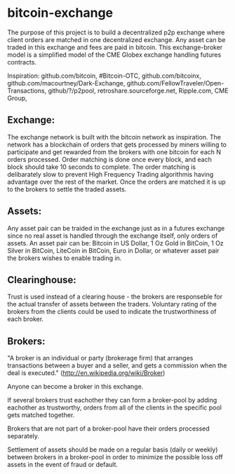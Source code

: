 bitcoin-exchange
================
The purpose of this project is to build a decentralized p2p exchange where client orders 
are matched in one decentralized exchange. Any asset can be traded in this exchange and fees are paid in bitcoin.
This exchange-broker model is a simplified model of the CME Globex exchange handling futures contracts.

Inspiration: github.com/bitcoin, #Bitcoin-OTC, github.com/bitcoinx, github.com/macourtney/Dark-Exchange, github.com/FellowTraveler/Open-Transactions, github/?/p2pool, 
retroshare.sourceforge.net, Ripple.com, CME Group, 


## Exchange:
The exchange network is built with the bitcoin network as inspiration. 
The network has a blockchain of orders that gets processed by miners willing to participate and get rewarded 
from the brokers with one bitcoin for each N orders processed. Order matching is done once every block, 
and each block should take 10 seconds to complete. The order matching is delibarately slow to prevent 
High Frequency Trading algorithmis having advantage over the rest of the market. 
Once the orders are matched it is up to the brokers to settle the traded assets.


## Assets:
Any asset pair can be traided in the exchange just as in a futures exchange since no real asset 
is handled through the exchange itself, only orders of assets. An asset pair can be: Bitcoin in US Dollar, 
1 Oz Gold in BitCoin, 1 Oz Silver in BitCoin, LiteCoin in BitCoin, Euro in Dollar, 
or whatever asset pair the brokers wishes to enable trading in.


## Clearinghouse:
Trust is used instead of a clearing house - the brokers are responseble for the actual transfer of 
assets between the traders. 
Voluntary rating of the brokers from the clients could be used to indicate the trustworthiness of each broker.


## Brokers:
"A broker is an individual or party (brokerage firm) that arranges transactions between a buyer and a seller, 
and gets a commission when the deal is executed." (http://en.wikipedia.org/wiki/Broker)

Anyone can become a broker in this exchange. 

If several brokers trust eachother they can form a broker-pool by adding eachother as trustworthy, orders from
all of the clients in the specific pool gets matched together.

Brokers that are not part of a broker-pool have their orders processed separately.

Settlement of assets should be made on a regular basis (daily or weekly) between brokers in a broker-pool in order to minimize the possible loss off assets in
the event of fraud or default.
